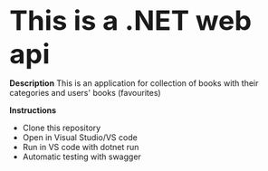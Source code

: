 <font size="16"> __This is a .NET web api__ </font>

**Description**
This is an application for collection of books with their categories and users' books (favourites)



**Instructions**
* Clone this repository
* Open in Visual Studio/VS code
* Run in VS code with dotnet run
* Automatic testing with swagger

